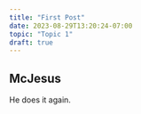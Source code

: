```yaml
---
title: "First Post"
date: 2023-08-29T13:20:24-07:00
topic: "Topic 1"
draft: true
---
```


## McJesus

He does it again.